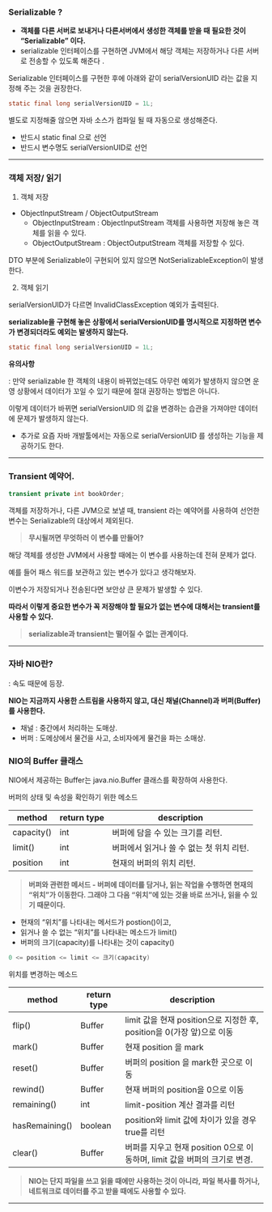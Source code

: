 ### **Serializable ?**

- **객체를 다른 서버로 보내거나 다른서버에서 생성한 객체를 받을 때 필요한 것이 “Serializable” 이다.**
- serializable 인터페이스를 구현하면 JVM에서 해당 객체는 저장하거나 다른 서버로 전송할 수 있도록 해준다 .

Serializable 인터페이스를 구현한 후에 아래와 같이 serialVersionUID 라는 값을 지정해 주는 것을 권장한다.

```java
static final long serialVersionUID = 1L; 
```

별도로 지정해줄 않으면 자바 소스가 컴파일 될 때 자동으로 생성해준다.

- 반드시 static final 으로 선언
- 반드시 변수명도 serialVersionUID로 선언

---

### **객체 저장/ 읽기**

1) 객체 저장

- ObjectInputStream / ObjectOutputStream
    - ObjectInputStream : ObjectInputStream 객체를 사용하면 저장해 놓은 객체를 읽을 수 있다.
    - ObjectOutputStream : ObjectOutputStream  객체를 저장할 수 있다.

DTO 부분에 Serializable이 구현되어 있지 않으면  NotSerializableException이 발생한다.

2) 객체 읽기

serialVersionUID가 다르면 InvalidClassException 예외가 출력된다.

**serializable을 구현해 놓은 상황에서 serialVersionUID를 명시적으로 지정하면 변수가 변경되더라도 예외는 발생하지 않는다.** 

```java
static final long serialVersionUID = 1L;
```

**유의사항**

: 만약 serializable 한 객체의 내용이 바뀌었는데도 아무런 예외가 발생하지 않으면 운영 상황에서 데이터가 꼬일 수 있기 때문에 절대 권장하는 방법은 아니다. 

이렇게 데이터가 바뀌면 serialVersionUID 의 값을 변경하는 습관을 가져야만 데이터에 문제가 발생하지 않는다. 

 * 추가로 요즘 자바 개발툴에서는 자동으로 serialVersionUID 를 생성하는 기능을 제공하기도 한다. 

---

 

### Transient 예약어.

```java
transient private int bookOrder; 
```

 객체를 저장하거나, 다른 JVM으로 보낼 때, transient 라는 예약어를 사용하여 선언한 변수는 Serializable의 대상에서 제외된다. 

> **무시될꺼면 무엇하러 이 변수를 만들어?**
> 

해당 객체를 생성한 JVM에서 사용할 때에는 이 변수를 사용하는데 전혀 문제가 없다. 

예를 들어 패스 워드를 보관하고 있는 변수가 있다고 생각해보자. 

이변수가 저장되거나 전송된다면 보안상 큰 문제가 발생할 수 있다. 

**따라서 이렇게 중요한 변수가 꼭 저장해야 할 필요가 없는 변수에 대해서는 transient를 사용할 수 있다.** 

> **serializable과 transient는 떨어질 수 없는 관계이다.**
> 

---

 

### 자바 NIO란?

: 속도 때문에 등장. 

**NIO는 지금까지 사용한 스트림을 사용하지 않고, 대신 채널(Channel)과 버퍼(Buffer)를 사용한다.**

- 채널 : 중간에서 처리하는 도매상.
- 버퍼 : 도메상에서 물건을 사고, 소비자에게 물건을 파는 소매상.

### NIO의 Buffer 클래스

NIO에서 제공하는 Buffer는 java.nio.Buffer 클래스를 확장하여 사용한다. 

버퍼의 상태 및 속성을 확인하기 위한 메소드

| method | return type | description |
| --- | --- | --- |
| capacity() | int | 버퍼에 담을 수 있는 크기를 리턴. |
| limit() | int | 버퍼에서 읽거나 쓸 수 없는 첫 위치 리턴. |
| position | int | 현재의 버퍼의 위치 리턴.  |

> **버퍼와 관련한 메서드 - 버퍼에 데이터를 담거나, 읽는 작업을 수행하면 현재의 “위치”가 이동한다. 
그래야 그 다음 “위치”에 있는 것을 바로 쓰거나, 읽을 수 있기 때문이다.**
> 
- 현재의 “위치”를 나타내는 메서드가 postion()이고,
- 읽거나 쓸 수 없는 “위치”를 나타내는 메소드가 limit()
- 버퍼의 크기(capacity)를 나타내는 것이 capacity()

```java
0 <= position <= limit <= 크기(capacity)
```

위치를 변경하는 메소드

| method | return type | description |
| --- | --- | --- |
| flip() | Buffer | limit 값을 현재 position으로 지정한 후, position을 0(가장 앞)으로 이동 |
| mark() | Buffer | 현재 position 을 mark |
| reset() | Buffer | 버퍼의 position 을 mark한 곳으로 이동 |
| rewind() | Buffer | 현재 버퍼의 position을 0으로 이동 |
| remaining() | int | limit-position 계산 결과를 리턴 |
| hasRemaining() | boolean | position와 limit 값에 차이가 있을 경우 true를 리턴 |
| clear() | Buffer | 버퍼를 지우고 현재 position 0으로 이동하며, limit 값을 버퍼의 크기로 변경. |

> **NIO는 단지 파일을 쓰고 읽을 때에만 사용하는 것이 아니라, 파일 복사를 하거나, 네트워크로 데이터를 주고 받을 때에도 사용할 수 있다.**
> 

---

